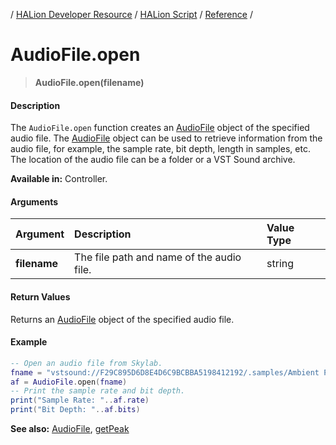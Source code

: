 / [HALion Developer Resource](../../HALion-Developer-Resource.md) / [HALion Script](./HALion-Script.md) / [Reference](./Reference.md) /

# AudioFile.open

>**AudioFile.open(filename)**

#### Description

The ``AudioFile.open`` function creates an [AudioFile](./Audio-File.md) object of the specified audio file. The [AudioFile](./Audio-File.md) object can be used to retrieve information from the audio file, for example, the sample rate, bit depth, length in samples, etc. The location of the audio file can be a folder or a VST Sound archive.

**Available in:** Controller.

#### Arguments

|Argument|Description|Value Type|
|:-|:-|:-|
|**filename**|The file path and name of the audio file.|string|

#### Return Values

Returns an [AudioFile](./Audio-File.md) object of the specified audio file.

#### Example

```lua
-- Open an audio file from Skylab.
fname = "vstsound://F29C895D6D8E4D6C9BCBBA5198412192/.samples/Ambient Pad 01/Ambient Pad 01 - C3.tg3c"
af = AudioFile.open(fname)
-- Print the sample rate and bit depth.
print("Sample Rate: "..af.rate)
print("Bit Depth: "..af.bits)
```

**See also:** [AudioFile](./Audio-File.md), [getPeak](./getPeak.md)